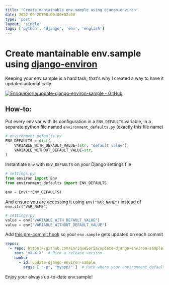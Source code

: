 ```yaml
---                                                                             
title: 'Create mantainable env.sample using django-environ'
date: 2022-09-20T08:00:00+02:00
type: 'post'
layout: 'single'
tags: ['python', 'django', 'env', 'english']
---
```


# Create mantainable env.sample using [django-environ](https://github.com/joke2k/django-environ)

Keeping your env.sample is a hard task, that's why I created a way to have it updated automatically: 

[![EnriqueSoria/update-django-environ-sample - GitHub](https://gh-card.dev/repos/EnriqueSoria/update-django-environ-sample.svg)](https://github.com/EnriqueSoria/update-django-environ-sample)

## How-to:

Put every env var with its configuration in a `ENV_DEFAULTS` variable, in a separate python file named `environment_defaults.py` (exactly this file name)
```python
# environment_defaults.py
ENV_DEFAULTS = dict(
    VARIABLE_WITH_DEFAULT_VALUE=(str, "default value"),
    VARIABLE_WITHOUT_DEFAULT_VALUE=str,
)
```

Instantiate `Env` with `ENV_DEFAULTS` on your Django settings file
```python
# settings.py
from environ import Env
from environment_defaults import ENV_DEFAULTS

env = Env(**ENV_DEFAULTS)
```

And ensure you are accessing it using `env("VAR_NAME")` instead of `env.str("VAR_NAME")`
```python
# settings.py
value = env("VARIABLE_WITH_DEFAULT_VALUE")
value = env("VARIABLE_WITHOUT_DEFAULT_VALUE")
```

Add [this pre-commit hook](https://github.com/EnriqueSoria/update-django-environ-sample) so your `env.sample` gets updated on each commit
```yaml
repos:
  - repo: https://github.com/EnriqueSoria/update-django-environ-sample
    rev: 'vX.X.X'  # Pick a release version
    hooks:
      - id: update-django-environ-sample
        args: [ "-p", "myapp/" ]  # Path where your environment_defaults.py is located
```


Enjoy your always up-to-date env.sample!
